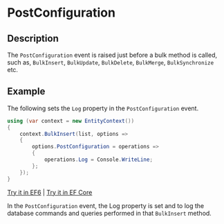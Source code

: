 # PostConfiguration

## Description

The `PostConfiguration` event is raised just before a bulk method is called, such as, `BulkInsert`, `BulkUpdate`, `BulkDelete`, `BulkMerge`, `BulkSynchronize` etc. 

## Example

The following sets the `Log` property in the `PostConfiguration` event.
 
```csharp
using (var context = new EntityContext())
{
    context.BulkInsert(list, options =>
    {
        options.PostConfiguration = operations =>
        {
            operations.Log = Console.WriteLine;       
        };
    });
}
```

[Try it in EF6](https://dotnetfiddle.net/8q6BdX) | [Try it in EF Core](https://dotnetfiddle.net/5fPyFY)

In the `PostConfiguration` event, the Log property is set and to log the database commands and queries performed in that `BulkInsert` method.
